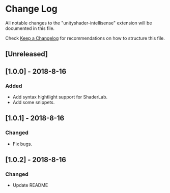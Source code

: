 # Change Log
All notable changes to the "unityshader-intellisense" extension will be documented in this file.

Check [Keep a Changelog](http://keepachangelog.com/) for recommendations on how to structure this file.

## [Unreleased]

## [1.0.0] - 2018-8-16
### Added
- Add syntax hightlight support for ShaderLab.
- Add some snippets.

## [1.0.1] - 2018-8-16
### Changed
- Fix bugs.

## [1.0.2] - 2018-8-16
### Changed
- Update README